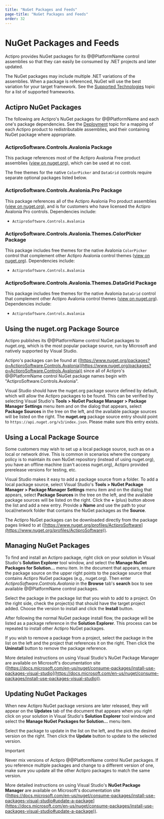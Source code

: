 ```yaml
---
title: "NuGet Packages and Feeds"
page-title: "NuGet Packages and Feeds"
order: 32
---
```

# NuGet Packages and Feeds

Actipro provides NuGet packages for its @@PlatformName control assemblies so that they can easily be consumed by .NET projects and later updated.

The NuGet packages may include multiple .NET variations of the assemblies.  When a package is referenced, NuGet will use the best variation for your target framework.  See the [Supported Technologies](supported-technologies.md) topic for a list of supported frameworks.

## Actipro NuGet Packages

The following are Actipro's NuGet packages for @@PlatformName and each one's package dependencies.  See the [Deployment](deployment.md) topic for a mapping of each Actipro product to redistributable assemblies, and their containing NuGet package where appropriate.

### ActiproSoftware.Controls.Avalonia Package

This package references most of the Actipro Avalonia Free product assemblies ([view on nuget.org](https://www.nuget.org/packages/ActiproSoftware.Controls.Avalonia)), which can be used at no cost.

The free themes for the native `ColorPicker` and `DataGrid` controls require separate optional packages listed below.

### ActiproSoftware.Controls.Avalonia.Pro Package

This package references all of the Actipro Avalonia Pro product assemblies ([view on nuget.org](https://www.nuget.org/packages/ActiproSoftware.Controls.Avalonia.Pro)), and is for customers who have licensed the Actipro Avalonia Pro controls.  Dependencies include:

- `ActiproSoftware.Controls.Avalonia`

### ActiproSoftware.Controls.Avalonia.Themes.ColorPicker Package

This package includes free themes for the native Avalonia `ColorPicker` control that complement other Actipro Avalonia control themes ([view on nuget.org](https://www.nuget.org/packages/ActiproSoftware.Controls.Avalonia.Themes.ColorPicker)).  Dependencies include:

- `ActiproSoftware.Controls.Avalonia`

### ActiproSoftware.Controls.Avalonia.Themes.DataGrid Package

This package includes free themes for the native Avalonia `DataGrid` control that complement other Actipro Avalonia control themes ([view on nuget.org](https://www.nuget.org/packages/ActiproSoftware.Controls.Avalonia.Themes.DataGrid)).  Dependencies include:

- `ActiproSoftware.Controls.Avalonia`

## Using the nuget.org Package Source

Actipro publishes its @@PlatformName control NuGet packages to nuget.org, which is the most popular package source, run by Microsoft and natively supported by Visual Studio.

Actipro's packages can be found at ([https://www.nuget.org/packages?q=ActiproSoftware.Controls.Avalonia](https://www.nuget.org/packages?q=ActiproSoftware.Controls.Avalonia)) since all of Actipro's @@PlatformName control NuGet package names begin with "ActiproSoftware.Controls.Avalonia".

Visual Studio should have the nuget.org package source defined by default, which will allow the Actipro packages to be found.  This can be verified by selecting Visual Studio's **Tools > NuGet Package Manager > Package Manager Settings** menu item and on the dialog that appears, select **Package Sources** in the tree on the left, and the available package sources will be listed on the right.  The **nuget.org** package source entry should point to `https://api.nuget.org/v3/index.json`.  Please make sure this entry exists.

## Using a Local Package Source

Some customers may wish to set up a local package source, such as on a local or network drive.  This is common in scenarios where the company policy is to maintain its own NuGet repository (instead of using nuget.org), you have an offline machine (can't access nuget.org), Actipro provided prerelease versions for testing, etc.

Visual Studio makes it easy to add a package source from a folder.  To add a local package source, select Visual Studio's **Tools > NuGet Package Manager > Package Manager Settings** menu item and on the dialog that appears, select **Package Sources** in the tree on the left, and the available package sources will be listed on the right.  Click the **+** (plus) button above the list and add a new entry.  Provide a **Name** and use the path to your local/network folder that contains the NuGet packages as the **Source**.

The Actipro NuGet packages can be downloaded directly from the package pages linked to at ([https://www.nuget.org/profiles/ActiproSoftware](https://www.nuget.org/profiles/ActiproSoftware)).

## Managing NuGet Packages

To find and install an Actipro package, right click on your solution in Visual Studio's **Solution Explorer** tool window, and select the **Manage NuGet Packages for Solution...** menu item.  In the document that appears, ensure the package source on the upper right points to the package source that contains Actipro NuGet packages (e.g., nuget.org).  Then enter *ActiproSoftware.Controls.Avalonia* in the **Browse** tab's **search** box to see available @@PlatformName control packages.

Select the package in the package list that you wish to add to a project.  On the right side, check the project(s) that should have the target project added.  Choose the version to install and click the **Install** button.

After following the normal NuGet package install flow, the package will be listed as a package reference in the **Solution Explorer**.  This process can be repeated to install other Actipro NuGet packages.

If you wish to remove a package from a project, select the package in the list on the left and the project that references it on the right.  Then click the **Uninstall** button to remove the package reference.

More detailed instructions on using Visual Studio's NuGet Package Manager are available on Microsoft's documentation site ([https://docs.microsoft.com/en-us/nuget/consume-packages/install-use-packages-visual-studio](https://docs.microsoft.com/en-us/nuget/consume-packages/install-use-packages-visual-studio)).

## Updating NuGet Packages

When new Actipro NuGet package versions are later released, they will appear on the **Updates** tab of the document that appears when you right click on your solution in Visual Studio's **Solution Explorer** tool window and select the **Manage NuGet Packages for Solution...** menu item.

Select the package to update in the list on the left, and the pick the desired version on the right.  Then click the **Update** button to update to the selected version.

> [!IMPORTANT]
> Never mix versions of Actipro @@PlatformName control NuGet packages.  If you reference multiple packages and change to a different version of one, make sure you update all the other Actipro packages to match the same version.

More detailed instructions on using Visual Studio's **NuGet Package Manager** are available on Microsoft's documentation site ([https://docs.microsoft.com/en-us/nuget/consume-packages/install-use-packages-visual-studio#update-a-package](https://docs.microsoft.com/en-us/nuget/consume-packages/install-use-packages-visual-studio#update-a-package)).

